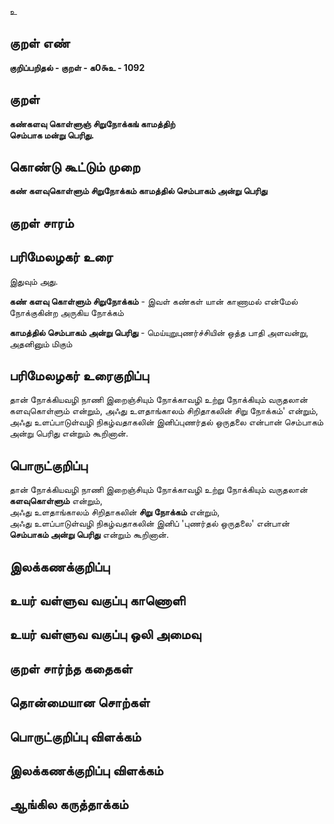 உ

## குறள் எண் 

**குறிப்பறிதல் - குறள் - க0௯உ - 1092**

## குறள் 

**கண்களவு கொள்ளுஞ் சிறுநோக்கங் காமத்திற்  
செம்பாக மன்று பெரிது.** 

## கொண்டு கூட்டும் முறை

**கண் களவுகொள்ளும் சிறுநோக்கம் காமத்தில் செம்பாகம் அன்று பெரிது**

## குறள் சாரம் 


## பரிமேலழகர் உரை

இதுவும் அது. 

**கண் களவு கொள்ளும் சிறுநோக்கம்** - இவள் கண்கள் யான் காணாமல் என்மேல் நோக்குகின்ற அருகிய நோக்கம் 

**காமத்தில் செம்பாகம் அன்று பெரிது** - மெய்யுறுபுணர்ச்சியின் ஒத்த பாதி அளவன்று, அதனினும் மிகும்

## பரிமேலழகர் உரைகுறிப்பு   

தான் நோக்கியவழி நாணி இறைஞ்சியும் நோக்காவழி உற்று நோக்கியும் வருதலான் களவுகொள்ளும் என்றும், அஃது உளதாங்காலம் சிறிதாகலின் சிறு நோக்கம்' என்றும், அஃது உளப்பாடுள்வழி நிகழ்வதாகலின் இனிப்புணர்தல் ஒருதலை என்பான் செம்பாகம் அன்று பெரிது என்றும் கூறினான்.

## பொருட்குறிப்பு 

தான் நோக்கியவழி நாணி இறைஞ்சியும் நோக்காவழி உற்று நோக்கியும் வருதலான் **களவுகொள்ளும்** என்றும்,   
அஃது உளதாங்காலம் சிறிதாகலின் **சிறு நோக்கம்** என்றும்,   
அஃது உளப்பாடுள்வழி நிகழ்வதாகலின் இனிப் 'புணர்தல் ஒருதலை' என்பான்   
**செம்பாகம் அன்று பெரிது** என்றும் கூறினான்.

## இலக்கணக்குறிப்பு  


## உயர் வள்ளுவ வகுப்பு காணொளி


## உயர் வள்ளுவ வகுப்பு ஒலி அமைவு 

 
## குறள் சார்ந்த கதைகள் 


## தொன்மையான சொற்கள்


## பொருட்குறிப்பு விளக்கம்


## இலக்கணக்குறிப்பு விளக்கம்


## ஆங்கில கருத்தாக்கம் 


